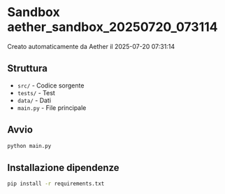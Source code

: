 # Sandbox aether_sandbox_20250720_073114

Creato automaticamente da Aether il 2025-07-20 07:31:14

## Struttura
- `src/` - Codice sorgente
- `tests/` - Test
- `data/` - Dati
- `main.py` - File principale

## Avvio
```bash
python main.py
```

## Installazione dipendenze
```bash
pip install -r requirements.txt
```
